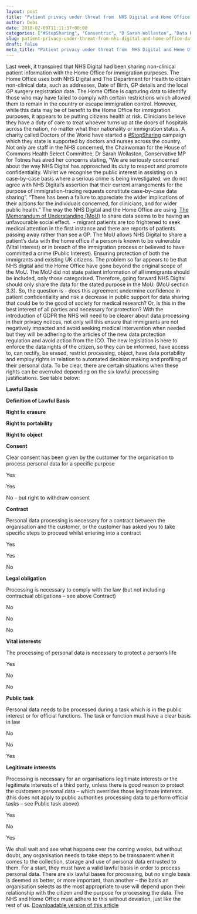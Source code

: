 ```yaml
---
layout: post
title: "Patient privacy under threat from  NHS Digital and Home Office data sharing agreement"
author: Debs
date: 2018-02-09T11:11:37+00:00
categories: ["#StopSharing", "Consentric", "D Sarah Wollaston", "Data Rights", "Department of Health", "Digital Rights", "Digital Transformation", "Doctors of the World", "Home Office", "Immigrants", "MoU", "MyLife Digital", "NHS", "Opinions", "patient data", "Permissions", "Processing Justifications"]
slug: patient-privacy-under-threat-from-nhs-digital-and-home-office-data-sharing-agreement
draft: false
meta_title: "Patient privacy under threat from  NHS Digital and Home Office data sharing agreement"
---
```


Last week, it transpired that NHS Digital had been sharing non-clinical patient information with the Home Office for immigration purposes. The Home Office uses both NHS Digital and The Department for Health to obtain non-clinical data, such as addresses, Date of Birth, GP details and the local GP surgery registration date. The Home Office is capturing data to identify those who may have failed to comply with certain restrictions which allowed them to remain in the country or escape immigration control. However, while this data may be of benefit to the Home Office for immigration purposes, it appears to be putting citizens health at risk. Clinicians believe they have a duty of care to treat whoever turns up at the doors of hospitals across the nation, no matter what their nationality or immigration status. A charity called Doctors of the World have started a [#StopSharing](https://twitter.com/hashtag/StopSharing?src=hash) campaign which they state is supported by doctors and nurses across the country. Not only are staff in the NHS concerned, the Chairwoman for the House of Commons Health Select Committee, Dr Sarah Wollaston, Conservative MP for Totnes has aired her concerns stating, “We are seriously concerned about the way NHS Digital has approached its duty to respect and promote confidentiality. Whilst we recognise the public interest in assisting on a case-by-case basis where a serious crime is being investigated, we do not agree with NHS Digital’s assertion that their current arrangements for the purpose of immigration-tracing requests constitute case-by-case data sharing”. “There has been a failure to appreciate the wider implications of their actions for the individuals concerned, for clinicians, and for wider public health.” The way the NHS Digital and the Home Office are using  [The Memorandum of Understanding (MoU)](https://www.gov.uk/government/uploads/system/uploads/attachment_data/file/585928/MOU_v3.pdf) to share data seems to be having an unfavourable social effect.  - migrant patients are too frightened to seek medical attention in the first instance and there are reports of patients passing away rather than see a GP. The MoU allows NHS Digital to share a patient’s data with the home office if a person is known to be vulnerable (Vital Interest) or in breach of the immigration process or believed to have committed a crime (Public Interest). Ensuring protection of both the immigrants and existing UK citizens. The problem so far appears to be that NHS digital and the Home Office have gone beyond the original scope of the MoU. The MoU did not state patient information of all immigrants should be included, only those categorised. Therefore, going forward NHS Digital should only share the data for the stated purpose in the MoU. (MoU section 3.3). So, the question is - does this agreement undermine confidence in patient confidentiality and risk a decrease in public support for data sharing that could be to the good of society for medical research? Or, is this in the best interest of all parties and necessary for protection? With the introduction of GDPR the NHS will need to be clearer about data processing in their privacy notices, not only will this ensure that immigrants are not negatively impacted and avoid seeking medical intervention when needed but they will be adhering to the articles of the new data protection regulation and avoid action from the ICO. The new legislation is here to enforce the data rights of the citizen, so they can be informed, have access to, can rectify, be erased, restrict processing, object, have data portability and employ rights in relation to automated decision making and profiling of their personal data. To be clear, there are certain situations when these rights can be overruled depending on the six lawful processing justifications. See table below:  

**Lawful Basis**

**Definition of Lawful Basis**

**Right to erasure**

**Right to portability**

**Right to** **object**

**Consent**

Clear consent has been given by the customer for the organisation to process personal data for a specific purpose

Yes

Yes

No – but right to withdraw consent

**Contract**

Personal data processing is necessary for a contract between the organisation and the customer, or the customer has asked you to take specific steps to proceed whilst entering into a contract

Yes

Yes

No

**Legal obligation**

Processing is necessary to comply with the law (but not including contractual obligations – see above Contract)

No

No

No

**Vital interests**

The processing of personal data is necessary to protect a person’s life

Yes

No

No

**Public task**

Personal data needs to be processed during a task which is in the public interest or for official functions. The task or function must have a clear basis in law

No

No

Yes

**Legitimate interests**

Processing is necessary for an organisations legitimate interests or the legitimate interests of a third party, unless there is good reason to protect the customers personal data – which overrides those legitimate interests. (this does not apply to public authorities processing data to perform official tasks – see Public task above)

Yes

No

Yes

We shall wait and see what happens over the coming weeks, but without doubt, any organisation needs to take steps to be transparent when it comes to the collection, storage and use of personal data entrusted to them. For a start, they must have a valid lawful basis in order to process personal data. There are six lawful bases for processing, but no single basis is deemed as better, or more important, than another – the basis an organisation selects as the most appropriate to use will depend upon their relationship with the citizen and the purpose for processing the data. The NHS and Home Office must adhere to this without deviation, just like the rest of us. [Downloadable version of this article](https://consentric.io/wp-content/uploads/2018/02/Patient-privacy-under-threat-20180209.pdf)